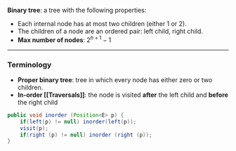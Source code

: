 **Binary tree**: a tree with the following properties:
- Each internal node has at most two children (either 1 or 2).
- The children of a node are an ordered pair: left child, right child.
- **Max number of nodes**: ${2}^{h+1}-1$
___

### Terminology
* **Proper binary tree**: tree in which every node has either zero or two children.
* **In-order [[Traversals]]**: the node is visited **after** the left child and **before** the right child
```java
public void inorder (Position<E> p) {
	if(left(p) != null) inorder(left(p));
	visit(p);
	if(right (p) != null) inorder (right (p));
}
```
